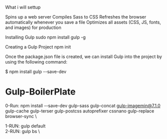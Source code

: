 What i will settup

Spins up a web server
Compiles Sass to CSS
Refreshes the browser automatically whenever you save a file
Optimizes all assets (CSS, JS, fonts, and images) for production

Installing Gulp
sudo npm install gulp -g

Creating a Gulp Project
npm init

Once the package.json file is created, we can install Gulp into the project by using the following command:

$ npm install gulp --save-dev

# Gulp-BoilerPlate
0-Run: npm install --save-dev gulp-sass gulp-concat gulp-imagemin@7.1.0 gulp-cache gulp-terser gulp-postcss autoprefixer cssnano gulp-replace browser-sync \

1-RUN: gulp default \
2-RUN: gulp bs \
